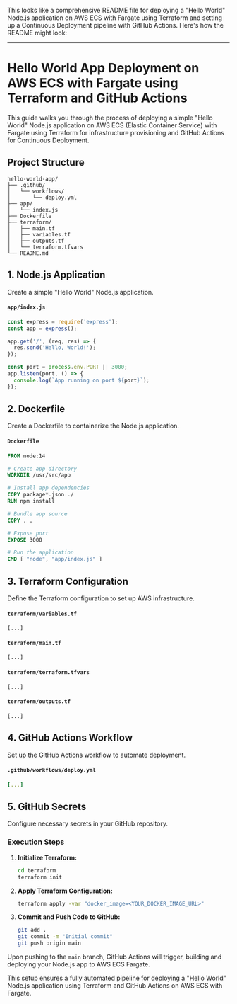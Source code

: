 This looks like a comprehensive README file for deploying a "Hello World" Node.js application on AWS ECS with Fargate using Terraform and setting up a Continuous Deployment pipeline with GitHub Actions. Here's how the README might look:

---

# Hello World App Deployment on AWS ECS with Fargate using Terraform and GitHub Actions

This guide walks you through the process of deploying a simple "Hello World" Node.js application on AWS ECS (Elastic Container Service) with Fargate using Terraform for infrastructure provisioning and GitHub Actions for Continuous Deployment.

## Project Structure

```
hello-world-app/
├── .github/
│   └── workflows/
│       └── deploy.yml
├── app/
│   └── index.js
├── Dockerfile
├── terraform/
│   ├── main.tf
│   ├── variables.tf
│   ├── outputs.tf
│   └── terraform.tfvars
└── README.md
```

## 1. Node.js Application

Create a simple "Hello World" Node.js application.

#### `app/index.js`

```javascript
const express = require('express');
const app = express();

app.get('/', (req, res) => {
  res.send('Hello, World!');
});

const port = process.env.PORT || 3000;
app.listen(port, () => {
  console.log(`App running on port ${port}`);
});
```

## 2. Dockerfile

Create a Dockerfile to containerize the Node.js application.

#### `Dockerfile`

```dockerfile
FROM node:14

# Create app directory
WORKDIR /usr/src/app

# Install app dependencies
COPY package*.json ./
RUN npm install

# Bundle app source
COPY . .

# Expose port
EXPOSE 3000

# Run the application
CMD [ "node", "app/index.js" ]
```

## 3. Terraform Configuration

Define the Terraform configuration to set up AWS infrastructure.

#### `terraform/variables.tf`

```hcl
[...]
```

#### `terraform/main.tf`

```hcl
[...]
```

#### `terraform/terraform.tfvars`

```hcl
[...]
```

#### `terraform/outputs.tf`

```hcl
[...]
```

## 4. GitHub Actions Workflow

Set up the GitHub Actions workflow to automate deployment.

#### `.github/workflows/deploy.yml`

```yaml
[...]
```

## 5. GitHub Secrets

Configure necessary secrets in your GitHub repository.

### Execution Steps

1. **Initialize Terraform:**
   ```sh
   cd terraform
   terraform init
   ```

2. **Apply Terraform Configuration:**
   ```sh
   terraform apply -var "docker_image=<YOUR_DOCKER_IMAGE_URL>"
   ```

3. **Commit and Push Code to GitHub:**
   ```sh
   git add .
   git commit -m "Initial commit"
   git push origin main
   ```

Upon pushing to the `main` branch, GitHub Actions will trigger, building and deploying your Node.js app to AWS ECS Fargate.

This setup ensures a fully automated pipeline for deploying a "Hello World" Node.js application using Terraform and GitHub Actions on AWS ECS with Fargate.
